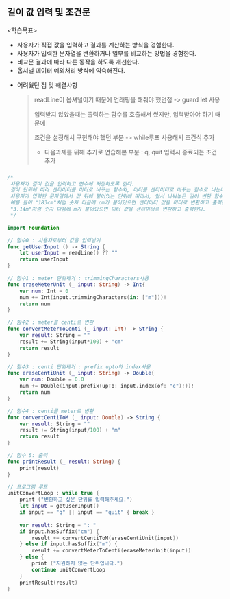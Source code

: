## 길이 값 입력 및 조건문

  <학습목표>

* 사용자가 직접 값을 입력하고 결과를 계산하는 방식을 경험한다.
* 사용자가 입력한 문자열을 변환하거나 일부를 비교하는 방법을 경험한다.
* 비교문 결과에 따라 다른 동작을 하도록 개선한다.
* 옵셔널 데이터 예외처리 방식에 익숙해진다.

- 어려웠던 점 및 해결사항 

  > readLine이 옵셔널이기 때문에 언래핑을 해줘야 했던점 -> guard let 사용
  >
  > 입력받지 않았을때는 출력하는 함수를 호출해서 썼지만, 입력받아야 하기 때문에
  >
  > 조건을 설정해서 구현해야 했던 부분 -> while루프 사용해서 조건식 추가
  >
  > - 다음과제를 위해 추가로 연습해본 부분 : q, quit 입력시 종료되는 조건 추가

### 

```swift
/*
 사용자가 길이 값을 입력하고 변수에 저장하도록 한다.
 길이 단위에 따라 센티미터를 미터로 바꾸는 함수와, 미터를 센티미터로 바꾸는 함수로 나눈다.
 사용자가 입력한 문자열에서 값 뒤에 붙어있는 단위에 따라서, 앞서 나눠놓은 길이 변환 함수를 호출하고 결과를 출력한다.
 예를 들어 "183cm"처럼 숫자 다음에 cm가 붙어있으면 센티미터 값을 미터로 변환하고 출력한다.
 "3.14m"처럼 숫자 다음에 m가 붙어있으면 미터 값을 센티미터로 변환하고 출력한다.
 */

import Foundation

// 함수0 : 사용자로부터 값을 입력받기
func getUserInput () -> String {
    let userInput = readLine() ?? ""
    return userInput
}

// 함수1 : meter 단위제거 : trimmingCharacters사용
func eraseMeterUnit (_ input: String) -> Int{
    var num: Int = 0
    num += Int(input.trimmingCharacters(in: ["m"]))!
    return num
}

// 함수2 : meter를 centi로 변환
func convertMeterToCenti (_ input: Int) -> String {
    var result: String = ""
    result += String(input*100) + "cm"
    return result
}

// 함수3 : centi 단위제거 : prefix upto와 index사용
func eraseCentiUnit (_ input: String) -> Double{
    var num: Double = 0.0
    num += Double(input.prefix(upTo: input.index(of: "c")!))!
    return num
}

// 함수4 : centi를 meter로 변환
func convertCentiToM (_ input: Double) -> String {
    var result: String = ""
    result += String(input/100) + "m"
    return result
}

// 함수 5: 출력
func printResult (_ result: String) {
    print(result)
}

// 프로그램 루프
unitConvertLoop : while true {
    print ("변환하고 싶은 단위를 입력해주세요.")
    let input = getUserInput()
    if input == "q" || input == "quit" { break }
    
    var result: String = ": "
    if input.hasSuffix("cm") {
        result += convertCentiToM(eraseCentiUnit(input))
    } else if input.hasSuffix("m") {
        result += convertMeterToCenti(eraseMeterUnit(input))
    } else {
        print ("지원하지 않는 단위입니다.")
        continue unitConvertLoop
    }
    printResult(result)
}
```

